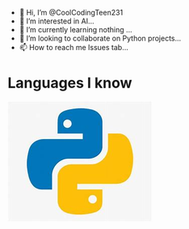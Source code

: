 - 👋 Hi, I’m @CoolCodingTeen231
- 👀 I’m interested in AI...
- 🌱 I’m currently learning nothing ...
- 💞️ I’m looking to collaborate on Python projects...
- 📫 How to reach me Issues tab...

# Languages I know
<img src='python.jfif'>
